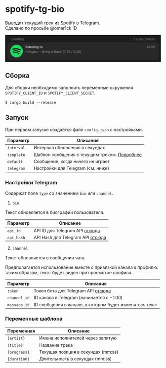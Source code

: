 # spotify-tg-bio

Выводит текущий трек из Spotify в Telegram.  
Сделано по просьбе @omar1ck :D

![Demo](demo_channel.png)

## Сборка

Для сборки необходимо заполнить переменные окружения `SPOTIFY_CLIENT_ID` и `SPOTIFY_CLIENT_SECRET`.

```
$ cargo build --release
```

## Запуск

При первом запуске создаётся файл `config.json` с настройками.

| Параметр   | Описание                                                            |
| ---------- | ------------------------------------------------------------------- |
| `interval` | Интервал обновления в секундах                                      |
| `template` | Шаблон сообщения с текущим треком. [Подробнее](#переменные-шаблона) |
| `default`  | Сообщение, когда ничего не играет                                   |
| `telegram` | Настройки для Telegram (см. ниже)                                   |

### Настройки Telegram

Содержат поле `type` со значением `bio` или `channel`.

1. `bio`

Текст обновляется в биографии пользователя.

| Параметр   | Описание                                                    |
| ---------- | ----------------------------------------------------------- |
| `api_id`   | API ID для Telegram API [отсюда](https://my.telegram.org)   |
| `api_hash` | API Hash для Telegram API [отсюда](https://my.telegram.org) |

2. `channel`

Текст обновляется в сообщении чата.

Предполагается использование вместе с привязкой канала к профилю: таким образом, текст будет виден при просмотре профиля.

| Параметр     | Описание                                                     |
| ------------ | ------------------------------------------------------------ |
| `token`      | Токен бота для Telegram API [отсюда](https://t.me/BotFather) |
| `channel_id` | ID канала в Telegram (начинается с -100)                     |
| `message_id` | ID сообщения в канале, в котором будет изменяться текст      |

### Переменные шаблона

| Переменная   | Описание                           |
| ------------ | ---------------------------------- |
| `{artist}`   | Имена исполнителей через запятую   |
| `{title}`    | Название трека                     |
| `{progress}` | Текущая позиция в секундах (mm:ss) |
| `{duration}` | Длительность в секундах (mm:ss)    |
